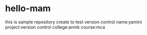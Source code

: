 # hello-mam
this is sample repository create to test version control
name:yamini
project:version control
college:anmk
course:mca

